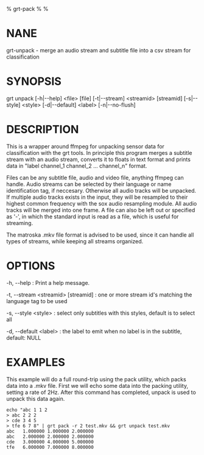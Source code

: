% grt-pack
% 
% 

# NANE

 grt-unpack - merge an audio stream and subtitle file into a csv stream for classification

# SYNOPSIS
 grt unpack [-h|--help] \<file\> [file] [-t|--stream] \<streamid\> [streamid]
            [-s|--style] \<style\> [-d|--default] \<label\> [-n|--no-flush]

# DESCRIPTION

 This is a wrapper around ffmpeg for unpacking sensor data for classification with the grt tools. In principle this program merges a subtitle stream with an audio stream, converts it to floats in text format and prints data in "label channel_1 channel_2 ... channel_n" format. 

 Files can be any subtitle file, audio and video file, anything ffmpeg can handle. Audio streams can be selected by their language or name identification tag, if neccesary. Otherwise all audio tracks will be unpacked. If multiple audio tracks exists in the input, they will be resampled to their highest common frequency with the sox audio resampling module. All audio tracks will be merged into one frame. A file can also be left out or specified as '-', in which the standard input is read as a file, which is useful for streaming.

 The matroska .mkv file format is advised to be used, since it can handle all types of streams, while keeping all streams organized.

# OPTIONS

-h, --help
:   Print a help message. 

-t, --stream \<streamid\> [streamid]
:   one or more stream id's matching the language tag to be used

-s, --style \<style\>
:   select only subtitles with this styles, default is to select all

-d, --default \<label\>
:   the label to emit when no label is in the subtitle, default: NULL
 
# EXAMPLES

 This example will do a full round-trip using the pack utility, which packs data
into a .mkv file. First we will echo some data into the packing utility, setting
a rate of 2Hz. After this command has completed, unpack is used to unpack this
data again.

    echo "abc 1 1 2
    > abc 2 2 2
    > cde 3 4 5 
    > tfe 6 7 8" | grt pack -r 2 test.mkv && grt unpack test.mkv
    abc   1.000000 1.000000 2.000000 
    abc   2.000000 2.000000 2.000000 
    cde   3.000000 4.000000 5.000000 
    tfe   6.000000 7.000000 8.000000 

